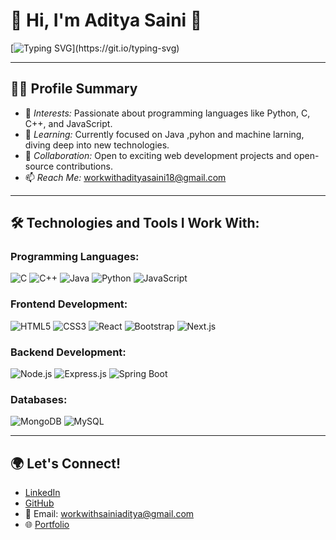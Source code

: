 # 🌟 Hi, I'm Aditya Saini 👋

[![Typing SVG](https://readme-typing-svg.demolab.com?font=Fira+Code&weight=500&size=25&pause=1000&color=black&width=450&height=60&lines=Hey+I'm+Aditya+Saini.)](https://git.io/typing-svg)

---

## 👨‍💻 Profile Summary

- 👀 *Interests:* Passionate about programming languages like Python, C, C++, and JavaScript.
- 🌱 *Learning:* Currently focused on Java ,pyhon and machine larning, diving deep into new technologies.
- 💞️ *Collaboration:* Open to exciting web development projects and open-source contributions.
- 📫 *Reach Me:* [workwithadityasaini18@gmail.com](workwithadityasaini18@gmail.com)

---

## 🛠️ Technologies and Tools I Work With:

### Programming Languages:
![C](https://img.shields.io/badge/-C-A8B9CC?logo=c&logoColor=white&style=flat)
![C++](https://img.shields.io/badge/-C++-00599C?logo=cplusplus&logoColor=white&style=flat)
![Java](https://img.shields.io/badge/-Java-007396?logo=java&logoColor=white&style=flat)
![Python](https://img.shields.io/badge/-Python-3776AB?logo=python&logoColor=white&style=flat)
![JavaScript](https://img.shields.io/badge/-JavaScript-F7DF1E?logo=javascript&logoColor=black&style=flat)

### Frontend Development:
![HTML5](https://img.shields.io/badge/-HTML5-E34F26?logo=html5&logoColor=white&style=flat)
![CSS3](https://img.shields.io/badge/-CSS3-1572B6?logo=css3&logoColor=white&style=flat)
![React](https://img.shields.io/badge/-React-61DAFB?logo=react&logoColor=white&style=flat)
![Bootstrap](https://img.shields.io/badge/-Bootstrap-7952B3?logo=bootstrap&logoColor=white&style=flat)
![Next.js](https://img.shields.io/badge/-Next.js-000000?logo=nextdotjs&logoColor=white&style=flat)

### Backend Development:
![Node.js](https://img.shields.io/badge/-Node.js-339933?logo=nodedotjs&logoColor=white&style=flat)
![Express.js](https://img.shields.io/badge/-Express.js-000000?logo=express&logoColor=white&style=flat)
![Spring Boot](https://img.shields.io/badge/-Spring%20Boot-6DB33F?logo=springboot&logoColor=white&style=flat)

### Databases:
![MongoDB](https://img.shields.io/badge/-MongoDB-47A248?logo=mongodb&logoColor=white&style=flat)
![MySQL](https://img.shields.io/badge/-MySQL-4479A1?logo=mysql&logoColor=white&style=flat)


---


## 🌍 Let's Connect!

- [LinkedIn](https://www.linkedin.com/in/aditya-saini-4ab21a242/)
- [GitHub](https://github.com/Aditya1Saini/)
- 📧 Email: [workwithsainiaditya@gmail.com](mailto:workwithsainiaditya@gmail.com)
- 🌐 [Portfolio](https://aditya1saini.github.io/About-me/)
